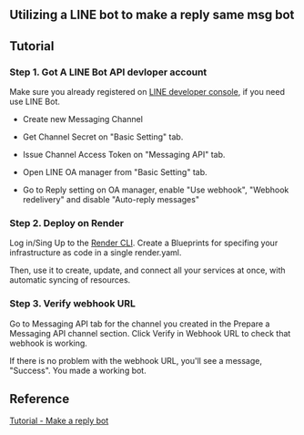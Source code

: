## Utilizing a LINE bot to make a reply same msg bot ##

## Tutorial ##

### Step 1. Got A LINE Bot API devloper account ###

Make sure you already registered on [LINE developer console](https://developers.line.biz/en/), if you need use LINE Bot.

- Create new Messaging Channel

- Get Channel Secret on "Basic Setting" tab.

- Issue Channel Access Token on "Messaging API" tab.

- Open LINE OA manager from "Basic Setting" tab.

- Go to Reply setting on OA manager, enable "Use webhook", "Webhook redelivery" and disable "Auto-reply messages"

### Step 2. Deploy on Render ###

Log in/Sing Up to the [Render CLI](https://render.com). Create a Blueprints for specifing your infrastructure as code in a single render.yaml. 

Then, use it to create, update, and connect all your services at once, with automatic syncing of resources.

### Step 3. Verify webhook URL ###

Go to Messaging API tab for the channel you created in the Prepare a Messaging API channel section. Click Verify in Webhook URL to check that webhook is working. 

If there is no problem with the webhook URL, you'll see a message, "Success". You made a working bot.

## Reference ##

[Tutorial - Make a reply bot](https://developers.line.biz/en/docs/messaging-api/nodejs-sample/#send-reply)
